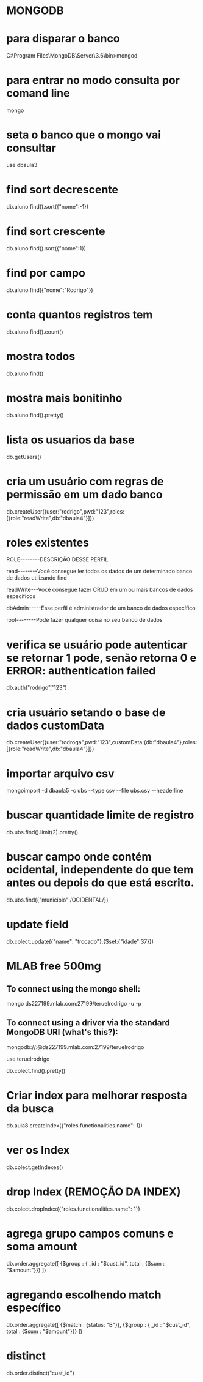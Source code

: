 # MONGODB

# para disparar o banco
C:\Program Files\MongoDB\Server\3.6\bin>mongod

# para entrar no modo consulta por comand line
mongo 

# seta o banco que o mongo vai consultar
use dbaula3

# find sort decrescente
db.aluno.find().sort({"nome":-1})

# find sort crescente
db.aluno.find().sort({"nome":1})

# find por campo
db.aluno.find({"nome":"Rodrigo"})

# conta quantos registros tem
db.aluno.find().count()

# mostra todos
db.aluno.find()

# mostra mais bonitinho
db.aluno.find().pretty()

# lista os usuarios da base
db.getUsers()

# cria um usuário com regras de permissão em um dado banco
db.createUser({user:"rodrigo",pwd:"123",roles:[{role:"readWrite",db:"dbaula4"}]})

# roles existentes
ROLE--------DESCRIÇÃO DESSE PERFIL

read--------Você consegue ler todos os dados de um determinado banco de dados utilizando find

readWrite---Você consegue fazer CRUD em um ou mais bancos de dados específicos

dbAdmin-----Esse perfil é administrador de um banco de dados específico

root--------Pode fazer qualquer coisa no seu banco de dados


# verifica se usuário pode autenticar se retornar 1 pode, senão retorna 0 e ERROR: authentication failed
db.auth("rodrigo","123")

# cria usuário setando o base de dados customData 
db.createUser({user:"rodroga",pwd:"123",customData:{db:"dbaula4"},roles:[{role:"readWrite",db:"dbaula4"}]})


# importar arquivo csv

mongoimport -d dbaula5 -c ubs --type csv --file ubs.csv --headerline

# buscar quantidade limite de registro

db.ubs.find().limit(2).pretty()

# buscar campo onde contém ocidental, independente do que tem antes ou depois do que está escrito.

db.ubs.find({"municipio":/OCIDENTAL/})

# update field

db.colect.update({"name": "trocado"},{$set:{"idade":37}})

# MLAB free 500mg

## To connect using the mongo shell:

mongo ds227199.mlab.com:27199/teruelrodrigo -u <dbuser> -p <dbpassword>
  
## To connect using a driver via the standard MongoDB URI (what's this?):

mongodb://<dbuser>:<dbpassword>@ds227199.mlab.com:27199/teruelrodrigo

  
use teruelrodrigo

db.colect.find().pretty()

# Criar index para melhorar resposta da busca

db.aula8.createIndex({"roles.functionalities.name": 1})

# ver os Index

db.colect.getIndexes()

# drop Index (REMOÇÃO DA INDEX)

db.colect.dropIndex({"roles.functionalities.name": 1})
  
# agrega grupo campos comuns e soma amount

db.order.aggregate([
    {$group : { _id : "$cust_id", total : {$sum : "$amount"}}}
])

# agregando escolhendo match específico

db.order.aggregate([
    {$match : {status: "B"}},
    {$group : { _id : "$cust_id", total : {$sum : "$amount"}}}
])

# distinct

db.order.distinct("cust_id")